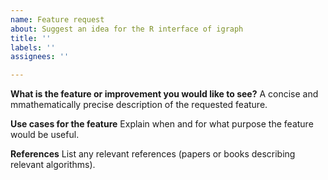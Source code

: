 ```yaml
---
name: Feature request
about: Suggest an idea for the R interface of igraph
title: ''
labels: ''
assignees: ''

---
```


**What is the feature or improvement you would like to see?**
A concise and mmathematically precise description of the requested feature. 

<!-- If the feature request is about an algorithm, consider adding your 
request in the main [igraph repo](https://github.com/igraph/igraph) instead.
In most cases the R interface simply provides access to the functionality of 
the igraph library, so new algorithms should be added there in general. -->

**Use cases for the feature**
Explain when and for what purpose the feature would be useful.

**References**
List any relevant references (papers or books describing relevant algorithms).
